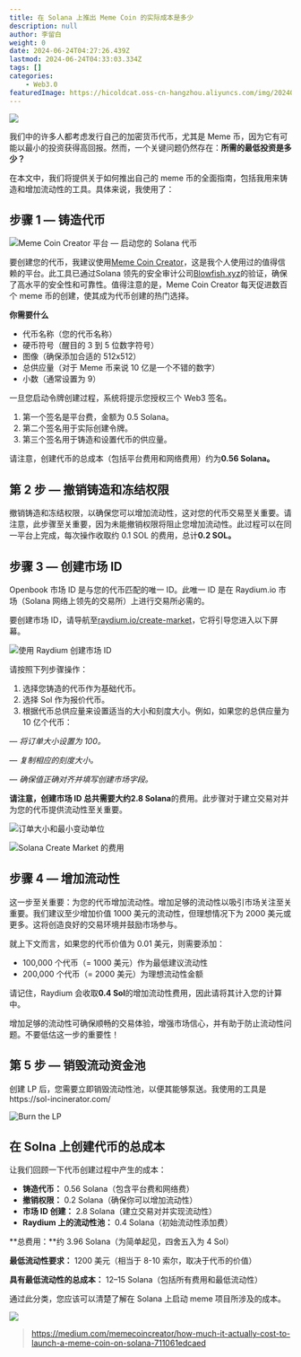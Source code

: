 ```yaml
---
title: 在 Solana 上推出 Meme Coin 的实际成本是多少
description: null
author: 李留白
weight: 0
date: 2024-06-24T04:27:26.439Z
lastmod: 2024-06-24T04:33:03.334Z
tags: []
categories:
    - Web3.0
featuredImage: https://hicoldcat.oss-cn-hangzhou.aliyuncs.com/img/20240624122738.png
---
```


![](https://hicoldcat.oss-cn-hangzhou.aliyuncs.com/img/20240624122738.png?x-oss-process=image/watermark,size_20,text_5YWs5LyX5Y-3wrfmnY7nlZnnmb0,color_FFFFFF,t_60,g_center)

我们中的许多人都考虑发行自己的加密货币代币，尤其是 Meme 币，因为它有可能以最小的投资获得高回报。然而，一个关键问题仍然存在：**所需的最低投资是多少？**

在本文中，我们将提供关于如何推出自己的 meme 币的全面指南，包括我用来铸造和增加流动性的工具。具体来说，我使用了：

## 步骤 1 — 铸造代币

![Meme Coin Creator 平台 — 启动您的 Solana 代币](https://hicoldcat.oss-cn-hangzhou.aliyuncs.com/img/1*K2krNZO9nVY_znf9nVKeaA.png?x-oss-process=image/watermark,size_20,text_5YWs5LyX5Y-3wrfmnY7nlZnnmb0,color_FFFFFF,t_60,g_center)

要创建您的代币，我建议使用[Meme Coin Creator](https://memecoincreator.com/)，这是我个人使用过的值得信赖的平台。此工具已通过Solana 领先的安全审计公司[Blowfish.xyz](https://blowfish.xyz/)的验证，确保了高水平的安全性和可靠性。值得注意的是，Meme Coin Creator 每天促进数百个 meme 币的创建，使其成为代币创建的热门选择。

**你需要什么**

- 代币名称（您的代币名称）
- 硬币符号（醒目的 3 到 5 位数字符号）
- 图像（确保添加合适的 512x512）
- 总供应量（对于 Meme 币来说 10 亿是一个不错的数字）
- 小数（通常设置为 9）

一旦您启动令牌创建过程，系统将提示您授权三个 Web3 签名。

1. 第一个签名是平台费，金额为 0.5 Solana。
2. 第二个签名用于实际创建令牌。
3. 第三个签名用于铸造和设置代币的供应量。

请注意，创建代币的总成本（包括平台费用和网络费用）约为**0.56 Solana。**

## 第 2 步 — 撤销铸造和冻结权限

撤销铸造和冻结权限，以确保您可以增加流动性，这对您的代币交易至关重要。请注意，此步骤至关重要，因为未能撤销权限将阻止您增加流动性。此过程可以在同一平台上完成，每次操作收取约 0.1 SOL 的费用，总计**0.2 SOL。**

## 步骤 3 — 创建市场 ID

Openbook 市场 ID 是与您的代币匹配的唯一 ID。此唯一 ID 是在 Raydium.io 市场（Solana 网络上领先的交易所）上进行交易所必需的。

要创建市场 ID，请导航至[raydium.io/create-market](https://raydium.io/create-market/)，它将引导您进入以下屏幕。

![使用 Raydium 创建市场 ID](https://hicoldcat.oss-cn-hangzhou.aliyuncs.com/img/1*GDdSAVjVcYt1N1pKynWoPQ.png?x-oss-process=image/watermark,size_20,text_5YWs5LyX5Y-3wrfmnY7nlZnnmb0,color_FFFFFF,t_60,g_center)

请按照下列步骤操作：

1. 选择您铸造的代币作为基础代币。
2. 选择 Sol 作为报价代币。
3. 根据代币总供应量来设置适当的大小和刻度大小。例如，如果您的总供应量为 10 亿个代币：

*— 将订单大小设置为 100。*

*— 复制相应的刻度大小。*

*— 确保值正确对齐并填写创建市场字段。*

**请注意，创建市场 ID 总共需要大约2.8 Solana**的费用。此步骤对于建立交易对并为您的代币提供流动性至关重要。

![订单大小和最小变动单位](https://hicoldcat.oss-cn-hangzhou.aliyuncs.com/img/1*3iSM-uxZGsJDxC4QnM5msw.png?x-oss-process=image/watermark,size_20,text_5YWs5LyX5Y-3wrfmnY7nlZnnmb0,color_FFFFFF,t_60,g_center)

![Solana Create Market 的费用](https://hicoldcat.oss-cn-hangzhou.aliyuncs.com/img/1*Ua0Oqz1SOQuoEFuduBwSpQ.png?x-oss-process=image/watermark,size_20,text_5YWs5LyX5Y-3wrfmnY7nlZnnmb0,color_FFFFFF,t_60,g_center)

## 步骤 4 — 增加流动性

这一步至关重要：为您的代币增加流动性。增加足够的流动性以吸引市场关注至关重要。我们建议至少增加价值 1000 美元的流动性，但理想情况下为 2000 美元或更多。这将创造良好的交易环境并鼓励市场参与。

就上下文而言，如果您的代币价值为 0.01 美元，则需要添加：

- 100,000 个代币（= 1000 美元）作为最低建议流动性
- 200,000 个代币（= 2000 美元）为理想流动性金额

请记住，Raydium 会收取**0.4 Sol**的增加流动性费用，因此请将其计入您的计算中。

增加足够的流动性可确保顺畅的交易体验，增强市场信心，并有助于防止流动性问题。不要低估这一步的重要性！

## 第 5 步 — 销毁流动资金池

创建 LP 后，您需要立即销毁流动性池，以便其能够泵送。我使用的工具是https://sol-incinerator.com/

![Burn the LP](https://hicoldcat.oss-cn-hangzhou.aliyuncs.com/img/1*1i8L-nc0H8k0KgMUvRpJWg.png?x-oss-process=image/watermark,size_20,text_5YWs5LyX5Y-3wrfmnY7nlZnnmb0,color_FFFFFF,t_60,g_center)

## 在 Solna 上创建代币的总成本

让我们回顾一下代币创建过程中产生的成本：

- **铸造代币：** 0.56 Solana（包含平台费和网络费）
- **撤销权限：** 0.2 Solana（确保你可以增加流动性）
- **市场 ID 创建：** 2.8 Solana（建立交易对并实现流动性）
- **Raydium 上的流动性池：** 0.4 Solana（初始流动性添加费）

**总费用：**约 3.96 Solana（为简单起见，四舍五入为 4 Sol）

**最低流动性要求：** 1200 美元（相当于 8-10 索尔，取决于代币的价值）

**具有最低流动性的总成本：** 12–15 Solana（包括所有费用和最低流动性）

通过此分类，您应该可以清楚了解在 Solana 上启动 meme 项目所涉及的成本。

![](https://hicoldcat.oss-cn-hangzhou.aliyuncs.com/img/免责声明.png)

> https://medium.com/memecoincreator/how-much-it-actually-cost-to-launch-a-meme-coin-on-solana-711061edcaed